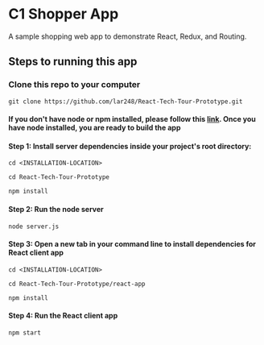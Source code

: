 # C1 Shopper App
A sample shopping web app to demonstrate React, Redux, and Routing.

## Steps to running this app
### Clone this repo to your computer
`git clone https://github.com/lar248/React-Tech-Tour-Prototype.git`

#### If you don't have node or npm installed, please follow this [link](http://blog.teamtreehouse.com/install-node-js-npm-mac). Once you have node installed, you are ready to build the app
#### Step 1: Install server dependencies inside your project's root directory:
`cd <INSTALLATION-LOCATION>`

`cd React-Tech-Tour-Prototype`

`npm install`

#### Step 2: Run the node server
`node server.js`

#### Step 3: Open a new tab in your command line to install dependencies for React client app
`cd <INSTALLATION-LOCATION>`

`cd React-Tech-Tour-Prototype/react-app`

`npm install`

#### Step 4: Run the React client app
`npm start`


